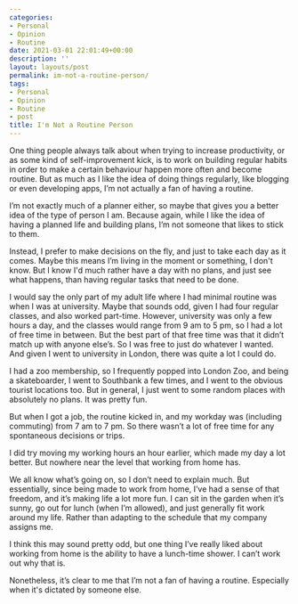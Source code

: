 ```yaml
---
categories:
- Personal
- Opinion
- Routine
date: 2021-03-01 22:01:49+00:00
description: ''
layout: layouts/post
permalink: im-not-a-routine-person/
tags:
- Personal
- Opinion
- Routine
- post
title: I'm Not a Routine Person
---
```


One thing people always talk about when trying to increase productivity, or as some kind of self-improvement kick, is to work on building regular habits in order to make a certain behaviour happen more often and become routine. But as much as I like the idea of doing things regularly, like blogging or even developing apps, I’m not actually a fan of having a routine.

I’m not exactly much of a planner either, so maybe that gives you a better idea of the type of person I am. Because again, while I like the idea of having a planned life and building plans, I’m not someone that likes to stick to them.

Instead, I prefer to make decisions on the fly, and just to take each day as it comes. Maybe this means I’m living in the moment or something, I don't know. But I know I'd much rather have a day with no plans, and just see what happens, than having regular tasks that need to be done.

I would say the only part of my adult life where I had minimal routine was when I was at university. Maybe that sounds odd, given I had four regular classes, and also worked part-time. However, university was only a few hours a day, and the classes would range from 9 am to 5 pm, so I had a lot of free time in between. But the best part of that free time was that it didn’t match up with anyone else’s. So I was free to just do whatever I wanted. And given I went to university in London, there was quite a lot I could do.

I had a zoo membership, so I frequently popped into London Zoo, and being a skateboarder, I went to Southbank a few times, and I went to the obvious tourist locations too. But in general, I just went to some random places with absolutely no plans. It was pretty fun.

But when I got a job, the routine kicked in, and my workday was (including commuting) from 7 am to 7 pm. So there wasn’t a lot of free time for any spontaneous decisions or trips.

I did try moving my working hours an hour earlier, which made my day a lot better. But nowhere near the level that working from home has.

We all know what’s going on, so I don’t need to explain much. But essentially, since being made to work from home, I’ve had a sense of that freedom, and it’s making life a lot more fun. I can sit in the garden when it’s sunny, go out for lunch (when I’m allowed), and just generally fit work around my life. Rather than adapting to the schedule that my company assigns me.

I think this may sound pretty odd, but one thing I’ve really liked about working from home is the ability to have a lunch-time shower. I can’t work out why that is.

Nonetheless, it’s clear to me that I’m not a fan of having a routine. Especially when it's dictated by someone else.